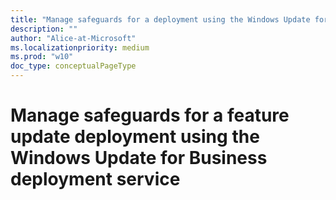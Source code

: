 ```yaml
---
title: "Manage safeguards for a deployment using the Windows Update for Business deployment service"
description: ""
author: "Alice-at-Microsoft"
ms.localizationpriority: medium
ms.prod: "w10"
doc_type: conceptualPageType
---
```


# Manage safeguards for a feature update deployment using the Windows Update for Business deployment service
